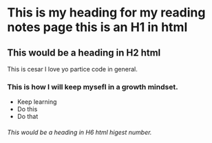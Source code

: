 # This is my heading for my reading notes page this is an H1 in html

## This would be a heading in H2 html

This is cesar I love yo partice code in general.

### This is how I will keep mysefl in a growth mindset.

* Keep learning
* Do this
* Do that


###### This would be a heading in H6 html higest number.
